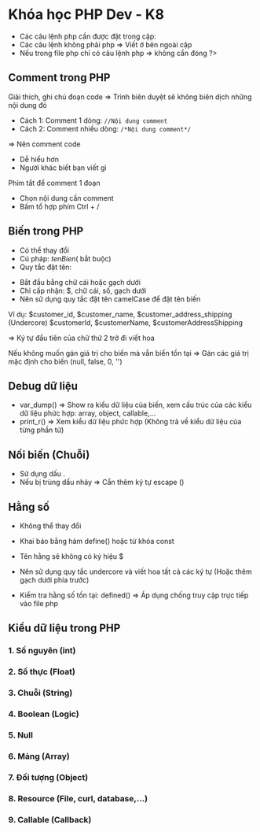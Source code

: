 # Khóa học PHP Dev - K8

- Các câu lệnh php cần được đặt trong cặp: <?php ?>
- Các câu lệnh không phải php => Viết ở bên ngoài cặp <?php ?>
- Nếu trong file php chỉ có câu lệnh php => không cần đóng ?>

## Comment trong PHP

Giải thích, ghi chú đoạn code => Trình biên duyệt sẽ không biên dịch những nội dung đó

- Cách 1: Comment 1 dòng: `//Nội dung comment`
- Cách 2: Comment nhiều dòng: `/*Nội dung comment*/`

=> Nên comment code

- Dễ hiểu hơn
- Người khác biết bạn viết gì

Phím tắt để comment 1 đoạn

- Chọn nội dung cần comment
- Bấm tổ hợp phím Ctrl + /

## Biến trong PHP

- Có thể thay đổi
- Cú pháp: $tenBien ($ bắt buộc)
- Quy tắc đặt tên:

* Bắt đầu bằng chữ cái hoặc gạch dưới
* Chỉ cấp nhận: $, chữ cái, số, gạch dưới
* Nên sử dụng quy tắc đặt tên camelCase để đặt tên biến

Ví dụ: $customer_id, $customer_name, $customer_address_shipping (Undercore)
$customerId, $customerName, $customerAddressShipping

=> Ký tự đầu tiên của chữ thứ 2 trở đi viết hoa

Nếu không muốn gán giá trị cho biến mà vẫn biến tồn tại => Gán các giá trị mặc định cho biến (null, false, 0, '')

## Debug dữ liệu

- var_dump() => Show ra kiểu dữ liệu của biến, xem cấu trúc của các kiểu dữ liệu phức hợp: array, object, callable,...
- print_r() => Xem kiểu dữ liệu phức hợp (Không trả về kiểu dữ liệu của từng phần tử)

## Nối biến (Chuỗi)

- Sử dụng dấu .
- Nếu bị trùng dấu nháy => Cần thêm ký tự escape (\)

## Hằng số

- Không thể thay đổi
- Khai báo bằng hàm define() hoặc từ khóa const
- Tên hằng sẽ không có ký hiệu $
- Nên sử dụng quy tắc undercore và viết hoa tất cả các ký tự (Hoặc thêm gạch dưới phía trước)

- Kiểm tra hằng số tồn tại: defined() => Áp dụng chống truy cập trực tiếp vào file php

## Kiểu dữ liệu trong PHP

### 1. Số nguyên (int)

### 2. Số thực (Float)

### 3. Chuỗi (String)

### 4. Boolean (Logic)

### 5. Null

### 6. Mảng (Array)

### 7. Đối tượng (Object)

### 8. Resource (File, curl, database,...)

### 9. Callable (Callback)
